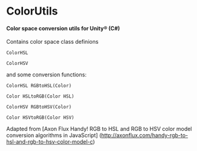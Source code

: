 # ColorUtils

#### Color space conversion utils for Unity® (C#)

Contains color space class definions

`ColorHSL`

`ColorHSV`

and some conversion functions:

`ColorHSL RGBtoHSL(Color)`

`Color HSLtoRGB(Color HSL)`

`ColorHSV RGBtoHSV(Color)`

`Color HSVtoRGB(Color HSV)`

Adapted from [Axon Flux Handy! RGB to HSL and RGB to HSV color model conversion algorithms in JavaScript] (http://axonflux.com/handy-rgb-to-hsl-and-rgb-to-hsv-color-model-c)